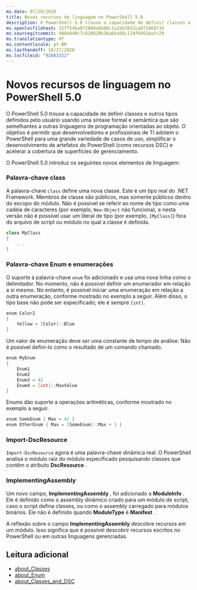 ```yaml
---
ms.date: 07/29/2020
title: Novos recursos de linguagem no PowerShell 5.0
description: O PowerShell 5.0 trouxe a capacidade de definir classes e outros tipos definidos pelo usuário usando uma sintaxe formal e semântica que são semelhantes a outras linguagens de programação orientadas ao objeto.
ms.openlocfilehash: 31ff54ba6f2800a0680c1a2db3832ca97246973d
ms.sourcegitcommit: 488a940c7c828820b36a6ba56c119f64614afc29
ms.translationtype: HT
ms.contentlocale: pt-BR
ms.lasthandoff: 10/27/2020
ms.locfileid: "92663312"
---
```

# <a name="new-language-features-in-powershell-50"></a>Novos recursos de linguagem no PowerShell 5.0

O PowerShell 5.0 trouxe a capacidade de definir classes e outros tipos definidos pelo usuário usando uma sintaxe formal e semântica que são semelhantes a outras linguagens de programação orientadas ao objeto. O objetivo é permitir que desenvolvedores e profissionais de TI adotem o PowerShell para uma grande variedade de casos de uso, simplificar o desenvolvimento de artefatos do PowerShell (como recursos DSC) e acelerar a cobertura de superfícies de gerenciamento.

O PowerShell 5.0 introduz os seguintes novos elementos de linguagem:

### <a name="class-keyword"></a>Palavra-chave class

A palavra-chave `class` define uma nova classe. Este é um tipo real do .NET Framework. Membros de classe são públicos, mas somente públicos dentro do escopo do módulo. Não é possível se referir ao nome de tipo como uma cadeia de caracteres (por exemplo, `New-Object` não funciona), e nesta versão não é possível usar um literal de tipo (por exemplo, `[MyClass]`) fora do arquivo de script ou módulo no qual a classe é definida.

```powershell
class MyClass
{
    ...
}
```

### <a name="enum-keyword-and-enumerations"></a>Palavra-chave Enum e enumerações

O suporte à palavra-chave `enum` foi adicionado e usa uma nova linha como o delimitador. No momento, não é possível definir um enumerador em relação a si mesmo. No entanto, é possível iniciar uma enumeração em relação a outra enumeração, conforme mostrado no exemplo a seguir. Além disso, o tipo base não pode ser especificado; ele é sempre `[int]`.

```powershell
enum Color2
{
    Yellow = [Color]::Blue
}
```

Um valor de enumeração deve ser uma constante de tempo de análise. Não é possível defini-lo como o resultado de um comando chamado.

```powershell
enum MyEnum
{
    Enum1
    Enum2
    Enum3 = 42
    Enum4 = [int]::MaxValue
}
```

Enums dão suporte a operações aritméticas, conforme mostrado no exemplo a seguir.

```powershell
enum SomeEnum { Max = 42 }
enum OtherEnum { Max = [SomeEnum]::Max + 1 }
```

### <a name="import-dscresource"></a>Import-DscResource

`Import-DscResource` agora é uma palavra-chave dinâmica real. O PowerShell analisa o módulo raiz do módulo especificado pesquisando classes que contêm o atributo **DscResource** .

### <a name="implementingassembly"></a>ImplementingAssembly

Um novo campo, **ImplementingAssembly** , foi adicionado a **ModuleInfo** . Ele é definido como o assembly dinâmico criado para um módulo de script, caso o script defina classes, ou como o assembly carregado para módulos binários. Ele não é definido quando **ModuleType** é **Manifest** .

A reflexão sobre o campo **ImplementingAssembly** descobre recursos em um módulo. Isso significa que é possível descobrir recursos escritos no PowerShell ou em outras linguagens gerenciadas.

## <a name="further-reading"></a>Leitura adicional

- [about_Classes](/powershell/module/microsoft.powershell.core/about/about_classes)
- [about_Enum](/powershell/module/microsoft.powershell.core/about/about_enum)
- [about_Classes_and_DSC](/powershell/module/psdesiredstateconfiguration/about/about_classes_and_dsc)
